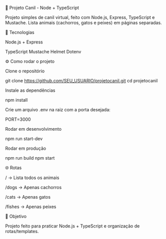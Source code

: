 🐶 Projeto Canil - Node + TypeScript

Projeto simples de canil virtual, feito com Node.js, Express, TypeScript e Mustache.
Lista animais (cachorros, gatos e peixes) em páginas separadas.

🚀 Tecnologias

Node.js + Express

TypeScript
Mustache 
Helmet 
Dotenv 

⚙️ Como rodar o projeto

Clone o repositório

git clone https://github.com/SEU_USUARIO/projetocanil.git
cd projetocanil


Instale as dependências

npm install


Crie um arquivo .env na raiz com a porta desejada:

PORT=3000


Rodar em desenvolvimento

npm run start-dev


Rodar em produção

npm run build
npm start

🌐 Rotas

/ → Lista todos os animais

/dogs → Apenas cachorros

/cats → Apenas gatos

/fishes → Apenas peixes

🎯 Objetivo

Projeto feito para praticar Node.js + TypeScript e organização de rotas/templates.
